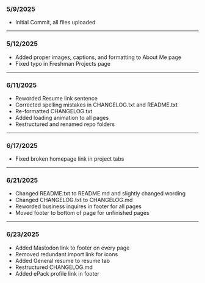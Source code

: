 ### 5/9/2025

- Initial Commit, all files uploaded

---------------------------------------------------------------------------------------------------
### 5/12/2025

- Added proper images, captions, and formatting to About Me page 
- Fixed typo in Freshman Projects page

---------------------------------------------------------------------------------------------------

### 6/11/2025

- Reworded Resume link sentence 
- Corrected spelling mistakes in CHANGELOG.txt and README.txt
- Re-formatted CHANGELOG.txt
- Added loading animation to all pages
- Restructured and renamed repo folders

---------------------------------------------------------------------------------------------------

### 6/17/2025

- Fixed broken homepage link in project tabs

---------------------------------------------------------------------------------------------------

### 6/21/2025

- Changed README.txt to README.md and slightly changed wording
- Changed CHANGELOG.txt to CHANGELOG.md
- Reworded business inquires in footer for all pages
- Moved footer to bottom of page for unfinished pages

---------------------------------------------------------------------------------------------------

### 6/23/2025

- Added Mastodon link to footer on every page
- Removed redundant import link for icons
- Added General resume to resume tab
- Restructured CHANGELOG.md
- Added ePack profile link in footer
